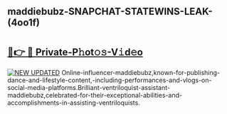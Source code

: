 ## maddiebubz-SNAPCHAT-STATEWINS-LEAK-(4oo1f)


# <h2><a href="https://mediaupload.pro?-20M">🔗👉 🔴 Private-P𝚑ot𝚘𝚜-V𝚒d𝚎o</a></h2>

[![NEW UPDATED](https://i.imgur.com/0qMVB7G.gif)](https://mediaupload.pro?-20M)
Online-influencer-maddiebubz,known-for-publishing-dance-and-lifestyle-content,-including-performances-and-vlogs-on-social-media-platforms.Brilliant-ventriloquist-assistant-maddiebubz,celebrated-for-their-exceptional-abilities-and-accomplishments-in-assisting-ventriloquists.  
